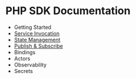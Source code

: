 # PHP SDK Documentation

- Getting Started
- [Service Invocation](service-invocation.md)
- [State Management](state-management.md)
- [Publish & Subscribe](pubsub.md)
- Bindings
- Actors
- Observability
- Secrets

